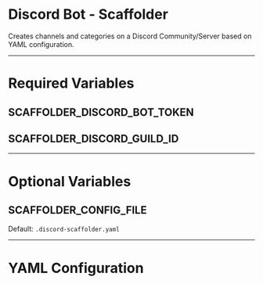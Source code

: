 # Discord Bot - Scaffolder

Creates channels and categories on a Discord Community/Server based on YAML configuration.

---

# Required Variables

## SCAFFOLDER_DISCORD_BOT_TOKEN

## SCAFFOLDER_DISCORD_GUILD_ID

---

# Optional Variables

## SCAFFOLDER_CONFIG_FILE

Default: `.discord-scaffolder.yaml`

---

# YAML Configuration


